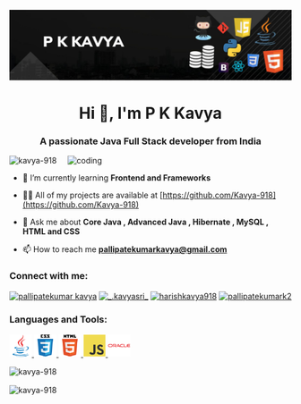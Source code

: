 ![logo](https://github.com/Kavya-918/Kavya-918/blob/main/Banner.jpg)

<h1 align="center">Hi 👋, I'm P K Kavya</h1>
<h3 align="center">A passionate Java Full Stack developer from India</h3>

<img align="right" alt="coding" width="400" src="https://i.giphy.com/media/v1.Y2lkPTc5MGI3NjExeDZ1Ymd5MXhyYm5lamI3OHduMm0wbW80OXhtejI5Zms1ZzV6YzByZSZlcD12MV9pbnRlcm5hbF9naWZfYnlfaWQmY3Q9Zw/L1R1tvI9svkIWwpVYr/giphy.gif">

<p align="left"> <img src="https://komarev.com/ghpvc/?username=kavya-918&label=Profile%20views&color=0e75b6&style=flat" alt="kavya-918" /> </p>

- 🌱 I’m currently learning **Frontend and Frameworks**

- 👨‍💻 All of my projects are available at [https://github.com/Kavya-918](https://github.com/Kavya-918)

- 💬 Ask me about **Core Java , Advanced Java , Hibernate , MySQL , HTML and CSS**

- 📫 How to reach me **pallipatekumarkavya@gmail.com**

<h3 align="left">Connect with me:</h3>
<p align="left">
<a href="https://www.linkedin.com/in/pallipatekumarkavya/" target="blank"><img align="center" src="https://raw.githubusercontent.com/rahuldkjain/github-profile-readme-generator/master/src/images/icons/Social/linked-in-alt.svg" alt="pallipatekumar kavya" height="30" width="40" /></a>
<a href="https://instagram.com/_.kavyasri_" target="blank"><img align="center" src="https://raw.githubusercontent.com/rahuldkjain/github-profile-readme-generator/master/src/images/icons/Social/instagram.svg" alt="_.kavyasri_" height="30" width="40" /></a>
<a href="https://www.codechef.com/users/harishkavya918" target="blank"><img align="center" src="https://cdn.jsdelivr.net/npm/simple-icons@3.1.0/icons/codechef.svg" alt="harishkavya918" height="30" width="40" /></a>
<a href="https://www.geeksforgeeks.org/user/pallipatekumarkavya/" target="blank"><img align="center" src="https://raw.githubusercontent.com/rahuldkjain/github-profile-readme-generator/master/src/images/icons/Social/hackerrank.svg" alt="pallipatekumark2" height="30" width="40" /></a>
</p>

<h3 align="left">Languages and Tools:</h3>
<p align="left"> 
  <a href="https://www.java.com" target="_blank" rel="noreferrer"> <img src="https://raw.githubusercontent.com/devicons/devicon/master/icons/java/java-original.svg" alt="java" width="40" height="40"/>
  <a href="https://www.w3schools.com/css/" target="_blank" rel="noreferrer"> <img src="https://raw.githubusercontent.com/devicons/devicon/master/icons/css3/css3-original-wordmark.svg" alt="css3" width="40" height="40"/> </a> <a href="https://www.w3.org/html/" target="_blank" rel="noreferrer"> <img src="https://raw.githubusercontent.com/devicons/devicon/master/icons/html5/html5-original-wordmark.svg" alt="html5" width="40" height="40"/> </a>  </a> <a href="https://developer.mozilla.org/en-US/docs/Web/JavaScript" target="_blank" rel="noreferrer"> <img src="https://raw.githubusercontent.com/devicons/devicon/master/icons/javascript/javascript-original.svg" alt="javascript" width="40" height="40"/> </a> <a href="https://www.oracle.com/" target="_blank" rel="noreferrer"> <img src="https://raw.githubusercontent.com/devicons/devicon/master/icons/oracle/oracle-original.svg" alt="oracle" width="40" height="40"/> </a>  </p>

<p><img align="center" src="https://github-readme-stats.vercel.app/api/top-langs?username=kavya-918&show_icons=true&locale=en&layout=compact" alt="kavya-918" /></p>

<p><img align="center" src="https://github-readme-streak-stats.herokuapp.com/?user=kavya-918&" alt="kavya-918" /></p>
